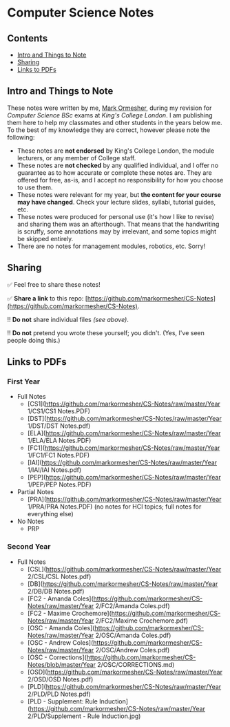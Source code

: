 # Computer Science Notes

## Contents

- [Intro and Things to Note](#intro-and-things-to-note)
- [Sharing](#sharing)
- [Links to PDFs](#links-to-pdfs)

## Intro and Things to Note

These notes were written by me, [Mark Ormesher](http://www.markormesher.co.uk), during my revision for *Computer Science BSc* exams at *King's College London*. I am publishing them here to help my classmates and other students in the years below me. To the best of my knowledge they are correct, however please note the following:

- These notes are **not endorsed** by King's College London, the module lecturers, or any member of College staff.
- These notes are **not checked** by any qualified individual, and I offer no guarantee as to how accurate or complete these notes are. They are offered for free, as-is, and I accept no responsibility for how you choose to use them.
- These notes were relevant for my year, but **the content for your course may have changed**. Check your lecture slides, syllabi, tutorial guides, etc.
- These notes were produced for personal use (it's how I like to revise) and sharing them was an afterthough. That means that the handwriting is scruffy, some annotations may by irrelevant, and some topics might be skipped entirely.
- There are no notes for management modules, robotics, etc. Sorry!

## Sharing

:white_check_mark: Feel free to share these notes!

:white_check_mark: **Share a link** to this repo: [https://github.com/markormesher/CS-Notes](https://github.com/markormesher/CS-Notes).

:bangbang: **Do not** share individual files *(see above)*.

:bangbang: **Do not** pretend you wrote these yourself; you didn't. (Yes, I've seen people doing this.)

## Links to PDFs

### First Year

- Full Notes
  - [CS1](https://github.com/markormesher/CS-Notes/raw/master/Year 1/CS1/CS1 Notes.PDF)
  - [DST](https://github.com/markormesher/CS-Notes/raw/master/Year 1/DST/DST Notes.pdf)
  - [ELA](https://github.com/markormesher/CS-Notes/raw/master/Year 1/ELA/ELA Notes.PDF)
  - [FC1](https://github.com/markormesher/CS-Notes/raw/master/Year 1/FC1/FC1 Notes.PDF)
  - [IAI](https://github.com/markormesher/CS-Notes/raw/master/Year 1/IAI/IAI Notes.pdf)
  - [PEP](https://github.com/markormesher/CS-Notes/raw/master/Year 1/PEP/PEP Notes.PDF)
- Partial Notes
  - [PRA](https://github.com/markormesher/CS-Notes/raw/master/Year 1/PRA/PRA Notes.PDF) (no notes for HCI topics; full notes for everything else)
- No Notes
  - PRP

### Second Year

- Full Notes
  - [CSL](https://github.com/markormesher/CS-Notes/raw/master/Year 2/CSL/CSL Notes.pdf)
  - [DB](https://github.com/markormesher/CS-Notes/raw/master/Year 2/DB/DB Notes.pdf)
  - [FC2 - Amanda Coles](https://github.com/markormesher/CS-Notes/raw/master/Year 2/FC2/Amanda Coles.pdf)
  - [FC2 - Maxime Crochemore](https://github.com/markormesher/CS-Notes/raw/master/Year 2/FC2/Maxime Crochemore.pdf)
  - [OSC - Amanda Coles](https://github.com/markormesher/CS-Notes/raw/master/Year 2/OSC/Amanda Coles.pdf)
  - [OSC - Andrew Coles](https://github.com/markormesher/CS-Notes/raw/master/Year 2/OSC/Andrew Coles.pdf)
  - [OSC - Corrections](https://github.com/markormesher/CS-Notes/blob/master/Year 2/OSC/CORRECTIONS.md)
  - [OSD](https://github.com/markormesher/CS-Notes/raw/master/Year 2/OSD/OSD Notes.pdf)
  - [PLD](https://github.com/markormesher/CS-Notes/raw/master/Year 2/PLD/PLD Notes.pdf)
  - [PLD - Supplement: Rule Induction](https://github.com/markormesher/CS-Notes/raw/master/Year 2/PLD/Supplement - Rule Induction.jpg)
